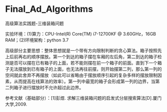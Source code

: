 # Final_Ad_Algorithms


高级算法实践题-三维装箱问题


实验环境：(1)算力：CPU-Intel(R) Core(TM) i7-12700KF @ 3.60GHz，16GB RAM；(2)环境架构：python 3.7


高级部分主要思想：整体思想就是一个带有方向限制判断的贪心算法。箱子按照先上后前再右的顺序摆放。第一个到达的箱子摆在车厢的左后角，第二到达的箱子检测是否可以摆在已有箱子的上面，若不能则摆在前一个箱子的前面。直到下一个箱子无法摆放到已有箱子的上面，也无法再往前摆，则开始摆第二列，那么第一列的空间就此舍弃不再摆放（如此可以省略由于摆放顺序引起的复杂多样的摆放限制因素，从而提高在线算法的效率）。第一列中最宽的箱子会形成第一列的边界，当第二列箱子进行摆放时不允许超过此边界。


参考文献（基础部分）：[1]彭煜. 求解三维装箱问题的启发式分层搜索算法[D].厦门大学,2009.
